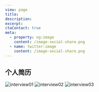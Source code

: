 ```yaml
---
view: page
title: 
description: 
excerpt: 
ctaContact: true
meta:
  - property: og:image
    content: /image-social-share.png
  - name: twitter:image
    content: /image-social-share.png
---
```

## 个人简历
![interview01](/blog/interview/interview001.jpg)
![interview02](/blog/interview/interview002.jpg)
![interview03](/blog/interview/interview003.jpg)